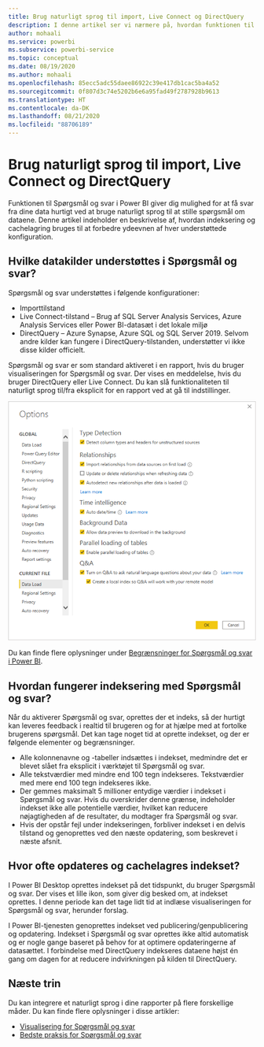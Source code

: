 ```yaml
---
title: Brug naturligt sprog til import, Live Connect og DirectQuery
description: I denne artikel ser vi nærmere på, hvordan funktionen til Spørgsmål og svar fungerer med de forskellige typer datakilder, der er tilgængelige i Power BI. Vi ser også nærmere på koncepterne for indeksering og cachelagring.
author: mohaali
ms.service: powerbi
ms.subservice: powerbi-service
ms.topic: conceptual
ms.date: 08/19/2020
ms.author: mohaali
ms.openlocfilehash: 85ecc5adc55daee86922c39e417db1cac5ba4a52
ms.sourcegitcommit: 0f807d3c74e5202b6e6a95fad49f2787928b9613
ms.translationtype: HT
ms.contentlocale: da-DK
ms.lasthandoff: 08/21/2020
ms.locfileid: "88706189"
---
```

# <a name="use-natural-language-with-import-live-connect-and-direct-query"></a>Brug naturligt sprog til import, Live Connect og DirectQuery

Funktionen til Spørgsmål og svar i Power BI giver dig mulighed for at få svar fra dine data hurtigt ved at bruge naturligt sprog til at stille spørgsmål om dataene. Denne artikel indeholder en beskrivelse af, hvordan indeksering og cachelagring bruges til at forbedre ydeevnen af hver understøttede konfiguration.

## <a name="what-data-sources-are-supported-in-qa"></a>Hvilke datakilder understøttes i Spørgsmål og svar?

Spørgsmål og svar understøttes i følgende konfigurationer:

- Importtilstand
- Live Connect-tilstand – Brug af SQL Server Analysis Services, Azure Analysis Services eller Power BI-datasæt i det lokale miljø
- DirectQuery – Azure Synapse, Azure SQL og SQL Server 2019. Selvom andre kilder kan fungere i DirectQuery-tilstanden, understøtter vi ikke disse kilder officielt.

Spørgsmål og svar er som standard aktiveret i en rapport, hvis du bruger visualiseringen for Spørgsmål og svar. Der vises en meddelelse, hvis du bruger DirectQuery eller Live Connect. Du kan slå funktionaliteten til naturligt sprog til/fra eksplicit for en rapport ved at gå til indstillinger.

![Indstillinger for Spørgsmål og svar på skrivebordet](media/qna-desktop-options.png)

Du kan finde flere oplysninger under [Begrænsninger for Spørgsmål og svar i Power BI](q-and-a-limitations.md).

## <a name="how-does-indexing-work-with-qa"></a>Hvordan fungerer indeksering med Spørgsmål og svar?

Når du aktiverer Spørgsmål og svar, oprettes der et indeks, så der hurtigt kan leveres feedback i realtid til brugeren og for at hjælpe med at fortolke brugerens spørgsmål. Det kan tage noget tid at oprette indekset, og der er følgende elementer og begrænsninger.

- Alle kolonnenavne og -tabeller indsættes i indekset, medmindre det er blevet slået fra eksplicit i værktøjet til Spørgsmål og svar.
- Alle tekstværdier med mindre end 100 tegn indekseres. Tekstværdier med mere end 100 tegn indekseres ikke. 
- Der gemmes maksimalt 5 millioner entydige værdier i indekset i Spørgsmål og svar. Hvis du overskrider denne grænse, indeholder indekset ikke alle potentielle værdier, hvilket kan reducere nøjagtigheden af de resultater, du modtager fra Spørgsmål og svar.
- Hvis der opstår fejl under indekseringen, forbliver indekset i en delvis tilstand og genoprettes ved den næste opdatering, som beskrevet i næste afsnit.

## <a name="how-often-is-the-index-refreshed-and-cached"></a>Hvor ofte opdateres og cachelagres indekset?

I Power BI Desktop oprettes indekset på det tidspunkt, du bruger Spørgsmål og svar. Der vises et lille ikon, som giver dig besked om, at indekset oprettes. I denne periode kan det tage lidt tid at indlæse visualiseringen for Spørgsmål og svar, herunder forslag.

I Power BI-tjenesten genoprettes indekset ved publicering/genpublicering og opdatering. Indekset i Spørgsmål og svar oprettes ikke altid automatisk og er nogle gange baseret på behov for at optimere opdateringerne af datasættet. I forbindelse med DirectQuery indekseres dataene højst én gang om dagen for at reducere indvirkningen på kilden til DirectQuery.

## <a name="next-steps"></a>Næste trin

Du kan integrere et naturligt sprog i dine rapporter på flere forskellige måder. Du kan finde flere oplysninger i disse artikler:

* [Visualisering for Spørgsmål og svar](../visuals/power-bi-visualization-q-and-a.md)
* [Bedste praksis for Spørgsmål og svar](q-and-a-best-practices.md)

